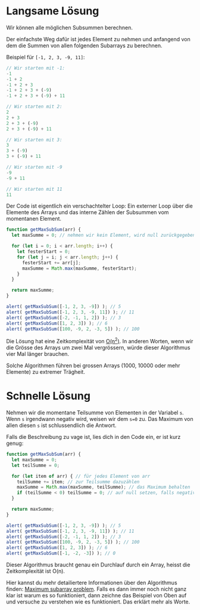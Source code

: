 # Langsame Lösung

Wir können alle möglichen Subsummen berechnen.

Der einfachste Weg dafür ist jedes Element zu nehmen und anfangend von dem die Summen von allen folgenden Subarrays zu berechnen.

Beispiel für `[-1, 2, 3, -9, 11]`:

```js no-beautify
// Wir starten mit -1:
-1
-1 + 2
-1 + 2 + 3
-1 + 2 + 3 + (-9)
-1 + 2 + 3 + (-9) + 11

// Wir starten mit 2:
2
2 + 3
2 + 3 + (-9)
2 + 3 + (-9) + 11

// Wir starten mit 3:
3
3 + (-9)
3 + (-9) + 11

// Wir starten mit -9
-9
-9 + 11

// Wir starten mit 11
11
```

Der Code ist eigentlich ein verschachtelter Loop: Ein externer Loop über die Elemente des Arrays und das interne Zählen der Subsummen vom momentanen Element.

```js run
function getMaxSubSum(arr) {
  let maxSumme = 0; // nehmen wir kein Element, wird null zurückgegeben

  for (let i = 0; i < arr.length; i++) {
    let festerStart = 0;
    for (let j = i; j < arr.length; j++) {
      festerStart += arr[j];
      maxSumme = Math.max(maxSumme, festerStart);
    }
  }

  return maxSumme;
}

alert( getMaxSubSum([-1, 2, 3, -9]) ); // 5
alert( getMaxSubSum([-1, 2, 3, -9, 11]) ); // 11
alert( getMaxSubSum([-2, -1, 1, 2]) ); // 3
alert( getMaxSubSum([1, 2, 3]) ); // 6
alert( getMaxSubSum([100, -9, 2, -3, 5]) ); // 100
```

Die Lösung hat eine Zeitkomplexität von [O(n<sup>2</sup>)](https://en.wikipedia.org/wiki/Big_O_notation). In anderen Worten, wenn wir die Grösse des Arrays um zwei Mal vergrössern, würde dieser Algorithmus vier Mal länger brauchen.

Solche Algorithmen führen bei grossen Arrays (1000, 10000 oder mehr Elemente) zu extremer Trägheit.

# Schnelle Lösung

Nehmen wir die momentane Teilsumme von Elementen in der Variabel `s`. Wenn `s` irgendwann negativ wird, weisen wir dem `s=0` zu. Das Maximum von allen diesen `s` ist schlussendlich die Antwort.

Falls die Beschreibung zu vage ist, lies dich in den Code ein, er ist kurz genug:

```js run demo
function getMaxSubSum(arr) {
  let maxSumme = 0;
  let teilSumme = 0;

  for (let item of arr) { // für jedes Element von arr
    teilSumme += item; // zur Teilsumme dazuzählen
    maxSumme = Math.max(maxSumme, teilSumme); // das Maximum behalten
    if (teilSumme < 0) teilSumme = 0; // auf null setzen, falls negativ
  }

  return maxSumme;
}

alert( getMaxSubSum([-1, 2, 3, -9]) ); // 5
alert( getMaxSubSum([-1, 2, 3, -9, 11]) ); // 11
alert( getMaxSubSum([-2, -1, 1, 2]) ); // 3
alert( getMaxSubSum([100, -9, 2, -3, 5]) ); // 100
alert( getMaxSubSum([1, 2, 3]) ); // 6
alert( getMaxSubSum([-1, -2, -3]) ); // 0
```

Dieser Algorithmus braucht genau ein Durchlauf durch ein Array, heisst die Zeitkomplexität ist O(n).

Hier kannst du mehr detailiertere Informationen über den Algorithmus finden: [Maximum subarray problem](http://en.wikipedia.org/wiki/Maximum_subarray_problem). Falls es dann immer noch nicht ganz klar ist warum es so funktioniert, dann zeichne das Beispiel von Oben auf und versuche zu verstehen wie es funktioniert. Das erklärt mehr als Worte.

